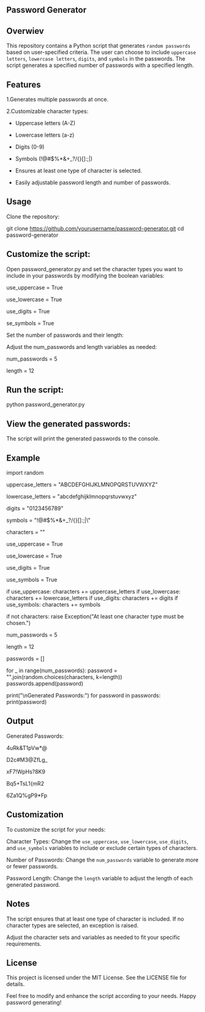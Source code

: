 Password Generator
-------------------------------

Overwiev
--------------------------------
This repository contains a Python script that generates `random passwords` based on user-specified criteria. The user can choose to include `uppercase letters`, `lowercase letters`, `digits`, and `symbols` in the passwords. The script generates a specified number of passwords with a specified length.

Features
------------------------------------
1.Generates multiple passwords at once.

2.Customizable character types:

* Uppercase letters (A-Z)

* Lowercase letters (a-z)

* Digits (0-9)

* Symbols (!@#$%*&+_?/{}[]:;|\)

* Ensures at least one type of character is selected.

* Easily adjustable password length and number of passwords.

Usage
---------------------------
Clone the repository:

git clone https://github.com/yourusername/password-generator.git
cd password-generator


Customize the script:
----------------------------------

Open password_generator.py and set the character types you want to include in your passwords by modifying the boolean variables:

use_uppercase = True

use_lowercase = True

use_digits = True

se_symbols = True

Set the number of passwords and their length:

Adjust the num_passwords and length variables as needed:

num_passwords = 5

length = 12

Run the script:
-------------------------------
python password_generator.py

View the generated passwords:
-----------------------------
The script will print the generated passwords to the console.

Example
-------------------------------------
import random

uppercase_letters = "ABCDEFGHIJKLMNOPQRSTUVWXYZ"

lowercase_letters = "abcdefghijklmnopqrstuvwxyz"

digits = "0123456789"

symbols = "!@#$%*&+_?/{}[]:;|\\"

characters = ""

use_uppercase = True

use_lowercase = True

use_digits = True

use_symbols = True

if use_uppercase:
    characters += uppercase_letters
if use_lowercase:
    characters += lowercase_letters
if use_digits:
    characters += digits
if use_symbols:
    characters += symbols

if not characters:
    raise Exception("At least one character type must be chosen.")

num_passwords = 5

length = 12

passwords = []

for _ in range(num_passwords):
    password = "".join(random.choices(characters, k=length))
    passwords.append(password)

print("\nGenerated Passwords:")
for password in passwords:
    print(password)
    
Output
--------------------
Generated Passwords:

4uRk&T1pVw*@

D2c#M3@ZfLg_

xF7!WpHs?8K9

Bq5+TsL1{mR2

6Za1Q%gP9*Fp

Customization
-------------------------------
To customize the script for your needs:

Character Types: Change the `use_uppercase`,    `use_lowercase`, `use_digits`, and `use_symbols` variables to include or exclude certain types of characters.

Number of Passwords: Change the `num_passwords` variable to generate more or fewer passwords.

Password Length: Change the `length` variable to adjust the length of each generated password.

Notes
----------------------------------
The script ensures that at least one type of character is included. If no character types are selected, an exception is raised.

Adjust the character sets and variables as needed to fit your specific requirements.

License
-------------------------------
This project is licensed under the MIT License. See the LICENSE file for details.

Feel free to modify and enhance the script according to your needs. Happy password generating!


